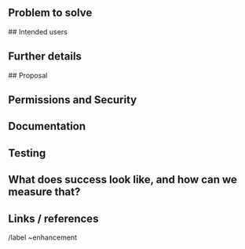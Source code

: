 ## Problem to solve


## Intended users


## Further details


## Proposal


## Permissions and Security


## Documentation


## Testing


## What does success look like, and how can we measure that?


## Links / references

/label ~enhancement